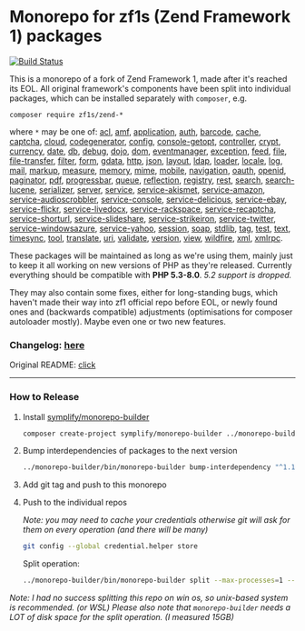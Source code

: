 # Monorepo for zf1s (Zend Framework 1) packages

[![Build Status](https://github.com/zf1s/zf1/actions/workflows/tests.yml/badge.svg)](https://github.com/zf1s/zf1/actions/workflows/tests.yml)

This is a monorepo of a fork of Zend Framework 1, made after it's reached its EOL.
All original framework's components have been split into individual packages, which can be installed separately with `composer`, e.g.
```
composer require zf1s/zend-*
```
where `*` may be one of:
[acl](https://github.com/zf1s/zend-acl),
[amf](https://github.com/zf1s/zend-amf),
[application](https://github.com/zf1s/zend-application),
[auth](https://github.com/zf1s/zend-auth),
[barcode](https://github.com/zf1s/zend-barcode),
[cache](https://github.com/zf1s/zend-cache),
[captcha](https://github.com/zf1s/zend-captcha),
[cloud](https://github.com/zf1s/zend-cloud),
[codegenerator](https://github.com/zf1s/zend-codegenerator),
[config](https://github.com/zf1s/zend-config),
[console-getopt](https://github.com/zf1s/zend-console-getopt),
[controller](https://github.com/zf1s/zend-controller),
[crypt](https://github.com/zf1s/zend-crypt),
[currency](https://github.com/zf1s/zend-currency),
[date](https://github.com/zf1s/zend-date),
[db](https://github.com/zf1s/zend-db),
[debug](https://github.com/zf1s/zend-debug),
[dojo](https://github.com/zf1s/zend-dojo),
[dom](https://github.com/zf1s/zend-dom),
[eventmanager](https://github.com/zf1s/zend-eventmanager),
[exception](https://github.com/zf1s/zend-exception),
[feed](https://github.com/zf1s/zend-feed),
[file](https://github.com/zf1s/zend-file),
[file-transfer](https://github.com/zf1s/zend-file-transfer),
[filter](https://github.com/zf1s/zend-filter),
[form](https://github.com/zf1s/zend-form),
[gdata](https://github.com/zf1s/zend-gdata),
[http](https://github.com/zf1s/zend-http),
[json](https://github.com/zf1s/zend-json),
[layout](https://github.com/zf1s/zend-layout),
[ldap](https://github.com/zf1s/zend-ldap),
[loader](https://github.com/zf1s/zend-loader),
[locale](https://github.com/zf1s/zend-locale),
[log](https://github.com/zf1s/zend-log),
[mail](https://github.com/zf1s/zend-mail),
[markup](https://github.com/zf1s/zend-markup),
[measure](https://github.com/zf1s/zend-measure),
[memory](https://github.com/zf1s/zend-memory),
[mime](https://github.com/zf1s/zend-mime),
[mobile](https://github.com/zf1s/zend-mobile),
[navigation](https://github.com/zf1s/zend-navigation),
[oauth](https://github.com/zf1s/zend-oauth),
[openid](https://github.com/zf1s/zend-openid),
[paginator](https://github.com/zf1s/zend-paginator),
[pdf](https://github.com/zf1s/zend-pdf),
[progressbar](https://github.com/zf1s/zend-progressbar),
[queue](https://github.com/zf1s/zend-queue),
[reflection](https://github.com/zf1s/zend-reflection),
[registry](https://github.com/zf1s/zend-registry),
[rest](https://github.com/zf1s/zend-rest),
[search](https://github.com/zf1s/zend-search),
[search-lucene](https://github.com/zf1s/zend-search-lucene),
[serializer](https://github.com/zf1s/zend-serializer),
[server](https://github.com/zf1s/zend-server),
[service](https://github.com/zf1s/zend-service),
[service-akismet](https://github.com/zf1s/zend-service-akismet),
[service-amazon](https://github.com/zf1s/zend-service-amazon),
[service-audioscrobbler](https://github.com/zf1s/zend-service-audioscrobbler),
[service-console](https://github.com/zf1s/zend-service-console),
[service-delicious](https://github.com/zf1s/zend-service-delicious),
[service-ebay](https://github.com/zf1s/zend-service-ebay),
[service-flickr](https://github.com/zf1s/zend-service-flickr),
[service-livedocx](https://github.com/zf1s/zend-service-livedocx),
[service-rackspace](https://github.com/zf1s/zend-service-rackspace),
[service-recaptcha](https://github.com/zf1s/zend-service-recaptcha),
[service-shorturl](https://github.com/zf1s/zend-service-shorturl),
[service-slideshare](https://github.com/zf1s/zend-service-slideshare),
[service-strikeiron](https://github.com/zf1s/zend-service-strikeiron),
[service-twitter](https://github.com/zf1s/zend-service-twitter),
[service-windowsazure](https://github.com/zf1s/zend-service-windowsazure),
[service-yahoo](https://github.com/zf1s/zend-service-yahoo),
[session](https://github.com/zf1s/zend-session),
[soap](https://github.com/zf1s/zend-soap),
[stdlib](https://github.com/zf1s/zend-stdlib),
[tag](https://github.com/zf1s/zend-tag),
[test](https://github.com/zf1s/zend-test),
[text](https://github.com/zf1s/zend-text),
[timesync](https://github.com/zf1s/zend-timesync),
[tool](https://github.com/zf1s/zend-tool),
[translate](https://github.com/zf1s/zend-translate),
[uri](https://github.com/zf1s/zend-uri),
[validate](https://github.com/zf1s/zend-validate),
[version](https://github.com/zf1s/zend-version),
[view](https://github.com/zf1s/zend-view),
[wildfire](https://github.com/zf1s/zend-wildfire),
[xml](https://github.com/zf1s/zend-xml),
[xmlrpc](https://github.com/zf1s/zend-xmlrpc).

These packages will be maintained as long as we're using them, mainly just to keep it all working on new versions of PHP as they're released.
Currently everything should be compatible with **PHP 5.3-8.0**. _5.2 support is dropped._

They may also contain some fixes, either for long-standing bugs, which haven't made their way into zf1 official repo before EOL, or newly found ones
and (backwards compatible) adjustments (optimisations for composer autoloader mostly). Maybe even one or two new features.

### Changelog: [here](CHANGELOG.md)
Original README: [click](README.orig.md)


---

### How to Release

1. Install [symplify/monorepo-builder](https://github.com/symplify/monorepo-builder)
  
    ```bash
    composer create-project symplify/monorepo-builder ../monorepo-builder
    ```

2. Bump interdependencies of packages to the next version

    ```bash
    ../monorepo-builder/bin/monorepo-builder bump-interdependency "^1.14.1"
    ```
   
3. Add git tag and push to this monorepo

4. Push to the individual repos

    _Note: you may need to cache your credentials otherwise git will ask for them on every operation (and there will be many)_ 
    ```bash
    git config --global credential.helper store
    ```
   
    Split operation:
    ```bash
    ../monorepo-builder/bin/monorepo-builder split --max-processes=1 --tag=1.14.1
    ```

_Note: I had no success splitting this repo on win os, so unix-based system is recommended. (or WSL)
Please also note that `monorepo-builder` needs a LOT of disk space for the split operation. (I measured 15GB)_
